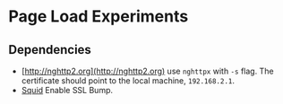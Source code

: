 # Page Load Experiments

## Dependencies

* [http://nghttp2.org](http://nghttp2.org) use `nghttpx` with `-s` flag. The certificate should point to the local machine, `192.168.2.1`.
* [Squid](http://squid-cache.org) Enable SSL Bump.

